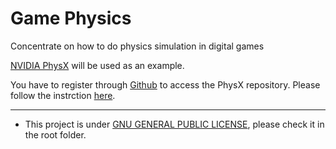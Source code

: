 # Game Physics
Concentrate on how to do physics simulation in digital games

[NVIDIA PhysX](https://developer.nvidia.com/physx-sdk) will be used as an example.

You have to register through [Github](http://www.github.com/) to access the PhysX repository. Please follow the instrction [here](https://developer.nvidia.com/physx-source-github).

----

- This project is under [GNU GENERAL PUBLIC LICENSE](https://www.gnu.org/licenses/), please check it in the root folder.

